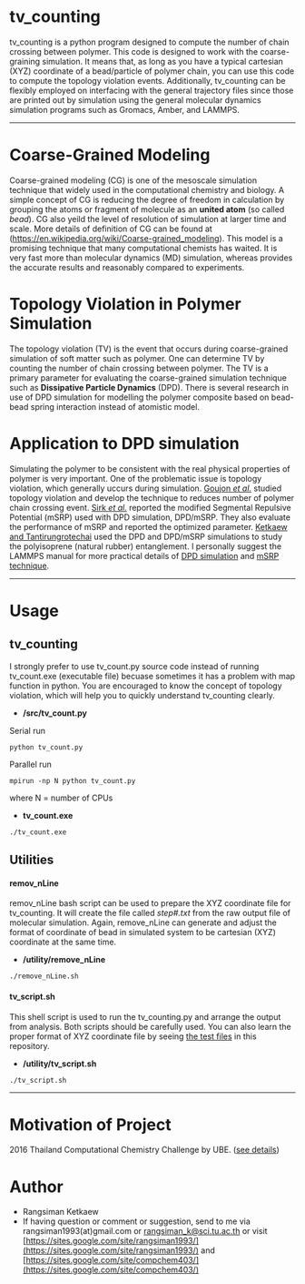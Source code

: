 # tv_counting
tv_counting is a python program designed to compute the number of chain crossing between polymer. This code is designed to work with the coarse-graining simulation. It means that, as long as you have a typical cartesian (XYZ) coordinate of a bead/particle of polymer chain, you can use this code to compute the topology violation events. Additionally, tv_counting can be flexibly employed on interfacing with the general trajectory files since those are printed out by simulation using the general molecular dynamics simulation programs such as Gromacs, Amber, and LAMMPS.

---

# Coarse-Grained Modeling
Coarse-grained modeling (CG) is one of the mesoscale simulation technique that widely used in the computational chemistry and biology. A simple concept of CG is reducing the degree of freedom in calculation by grouping the atoms or fragment of molecule as an **united atom** (so called *bead*). CG also yeild the level of resolution of simulation at larger time and scale. More details of definition of CG can be found at (https://en.wikipedia.org/wiki/Coarse-grained_modeling). This model is a promising technique that many computational chemists has waited. It is very fast more than molecular dynamics (MD) simulation, whereas provides the accurate results and reasonably compared to experiments.

# Topology Violation in Polymer Simulation
The topology violation (TV) is the event that occurs during coarse-grained simulation of soft matter such as polymer. One can determine TV by counting the number of chain crossing between polymer. The TV is a primary parameter for evaluating the coarse-grained simulation technique such as **Dissipative Particle Dynamics** (DPD). There is several research in use of DPD simulation for modelling the polymer composite based on bead-bead spring interaction instead of atomistic model.

# Application to DPD simulation
Simulating the polymer to be consistent with the real physical properties of polymer is very important. One of the problematic issue is topology violation, which generally uccurs during simulation. [Goujon *et al.*](https://aip.scitation.org/doi/10.1063/1.2954022) studied topology violation and develop the technique to reduces number of polymer chain crossing event. [Sirk *et al.*](http://dx.doi.org/10.1063/1.3698476) reported the modified Segmental Repulsive Potential (mSRP) used with DPD simulation, DPD/mSRP. They also evaluate the performance of mSRP and reported the optimized parameter. [Ketkaew and Tantirungrotechai](http://onlinelibrary.wiley.com/doi/10.1002/mats.201700093/abstract) used the DPD and DPD/mSRP simulations to study the polyisoprene (natural rubber) entanglement. I personally suggest the LAMMPS manual for more practical details of [DPD simulation](http://lammps.sandia.gov/doc/pair_dpd.html) and [mSRP technique](http://lammps.sandia.gov/doc/pair_srp.html).

---

# Usage
## tv_counting
I strongly prefer to use tv_count.py source code instead of running tv_count.exe (executable file) becuase sometimes it has a problem with map function in python. You are encouraged to know the concept of topology violation, which will help you to quickly understand tv_counting clearly. </br>
* **/src/tv_count.py**

Serial run
```
python tv_count.py
```
Parallel run
```
mpirun -np N python tv_count.py
```
where N = number of CPUs

* **tv_count.exe**
```
./tv_count.exe
```

## Utilities

#### **remov_nLine** 
remov_nLine bash script can be used to prepare the XYZ coordinate file for tv_counting. It will create the file called *step#.txt* from the raw output file of molecular simulation. Again, remove_nLine can generate and adjust the format of coordinate of bead in simulated system to be cartesian (XYZ) coordinate at the same time. 
* **/utility/remove_nLine**
```
./remove_nLine.sh
```

#### tv_script.sh
This shell script is used to run the tv_counting.py and arrange the output from analysis. Both scripts should be carefully used. You can also learn the proper format of XYZ coordinate file by seeing [the test files](https://github.com/rangsimanketkaew/tv_counting/tree/master/test) in this repository.
* **/utility/tv_script.sh**
```
./tv_script.sh
```

---

# Motivation of Project
2016 Thailand Computational Chemistry Challenge by UBE. ([see details](https://sites.google.com/site/compchem403/event-news/compchem403-ceremony-tccc-ube-paccon2016))
 
# Author
- Rangsiman Ketkaew
- If having question or comment or suggestion, send to me via rangsiman1993(at)gmail.com or rangsiman_k@sci.tu.ac.th or visit [https://sites.google.com/site/rangsiman1993/](https://sites.google.com/site/rangsiman1993/) and [https://sites.google.com/site/compchem403/](https://sites.google.com/site/compchem403/)
